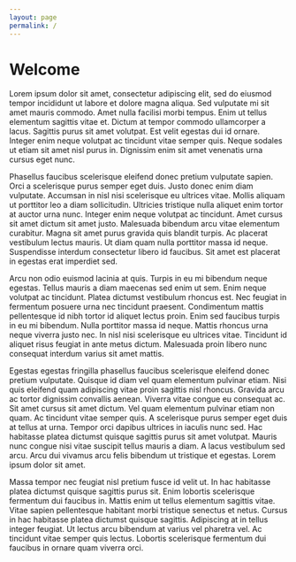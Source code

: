 ```yaml
---
layout: page
permalink: /
---
```


# Welcome

Lorem ipsum dolor sit amet, consectetur adipiscing elit, sed do eiusmod tempor incididunt ut labore et dolore magna aliqua. Sed vulputate mi sit amet mauris commodo. Amet nulla facilisi morbi tempus. Enim ut tellus elementum sagittis vitae et. Dictum at tempor commodo ullamcorper a lacus. Sagittis purus sit amet volutpat. Est velit egestas dui id ornare. Integer enim neque volutpat ac tincidunt vitae semper quis. Neque sodales ut etiam sit amet nisl purus in. Dignissim enim sit amet venenatis urna cursus eget nunc.

Phasellus faucibus scelerisque eleifend donec pretium vulputate sapien. Orci a scelerisque purus semper eget duis. Justo donec enim diam vulputate. Accumsan in nisl nisi scelerisque eu ultrices vitae. Mollis aliquam ut porttitor leo a diam sollicitudin. Ultricies tristique nulla aliquet enim tortor at auctor urna nunc. Integer enim neque volutpat ac tincidunt. Amet cursus sit amet dictum sit amet justo. Malesuada bibendum arcu vitae elementum curabitur. Magna sit amet purus gravida quis blandit turpis. Ac placerat vestibulum lectus mauris. Ut diam quam nulla porttitor massa id neque. Suspendisse interdum consectetur libero id faucibus. Sit amet est placerat in egestas erat imperdiet sed.

Arcu non odio euismod lacinia at quis. Turpis in eu mi bibendum neque egestas. Tellus mauris a diam maecenas sed enim ut sem. Enim neque volutpat ac tincidunt. Platea dictumst vestibulum rhoncus est. Nec feugiat in fermentum posuere urna nec tincidunt praesent. Condimentum mattis pellentesque id nibh tortor id aliquet lectus proin. Enim sed faucibus turpis in eu mi bibendum. Nulla porttitor massa id neque. Mattis rhoncus urna neque viverra justo nec. In nisl nisi scelerisque eu ultrices vitae. Tincidunt id aliquet risus feugiat in ante metus dictum. Malesuada proin libero nunc consequat interdum varius sit amet mattis.

Egestas egestas fringilla phasellus faucibus scelerisque eleifend donec pretium vulputate. Quisque id diam vel quam elementum pulvinar etiam. Nisi quis eleifend quam adipiscing vitae proin sagittis nisl rhoncus. Gravida arcu ac tortor dignissim convallis aenean. Viverra vitae congue eu consequat ac. Sit amet cursus sit amet dictum. Vel quam elementum pulvinar etiam non quam. Ac tincidunt vitae semper quis. A scelerisque purus semper eget duis at tellus at urna. Tempor orci dapibus ultrices in iaculis nunc sed. Hac habitasse platea dictumst quisque sagittis purus sit amet volutpat. Mauris nunc congue nisi vitae suscipit tellus mauris a diam. A lacus vestibulum sed arcu. Arcu dui vivamus arcu felis bibendum ut tristique et egestas. Lorem ipsum dolor sit amet.

Massa tempor nec feugiat nisl pretium fusce id velit ut. In hac habitasse platea dictumst quisque sagittis purus sit. Enim lobortis scelerisque fermentum dui faucibus in. Mattis enim ut tellus elementum sagittis vitae. Vitae sapien pellentesque habitant morbi tristique senectus et netus. Cursus in hac habitasse platea dictumst quisque sagittis. Adipiscing at in tellus integer feugiat. Ut lectus arcu bibendum at varius vel pharetra vel. Ac tincidunt vitae semper quis lectus. Lobortis scelerisque fermentum dui faucibus in ornare quam viverra orci.
